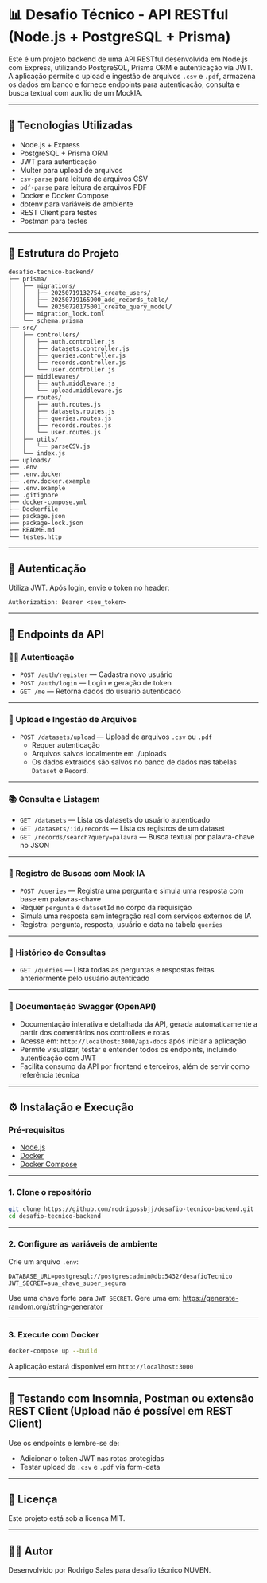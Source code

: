# 📊 Desafio Técnico - API RESTful (Node.js + PostgreSQL + Prisma)

Este é um projeto backend de uma API RESTful desenvolvida em Node.js com Express, utilizando PostgreSQL, Prisma ORM e autenticação via JWT. A aplicação permite o upload e ingestão de arquivos `.csv` e `.pdf`, armazena os dados em banco e fornece endpoints para autenticação, consulta e busca textual com auxílio de um MockIA.

---

## 🚀 Tecnologias Utilizadas

- Node.js + Express  
- PostgreSQL + Prisma ORM  
- JWT para autenticação  
- Multer para upload de arquivos  
- `csv-parse` para leitura de arquivos CSV  
- `pdf-parse` para leitura de arquivos PDF  
- Docker e Docker Compose  
- dotenv para variáveis de ambiente  
- REST Client para testes 
- Postman para testes

---

## 📂 Estrutura do Projeto

```
desafio-tecnico-backend/
├── prisma/
│   ├── migrations/
│   │   ├── 20250719132754_create_users/
│   │   ├── 20250719165900_add_records_table/
│   │   └── 20250720175001_create_query_model/
│   ├── migration_lock.toml
│   └── schema.prisma
├── src/
│   ├── controllers/
│   │   ├── auth.controller.js
│   │   ├── datasets.controller.js
│   │   ├── queries.controller.js
│   │   ├── records.controller.js
│   │   └── user.controller.js
│   ├── middlewares/
│   │   ├── auth.middleware.js
│   │   └── upload.middleware.js
│   ├── routes/
│   │   ├── auth.routes.js
│   │   ├── datasets.routes.js
│   │   ├── queries.routes.js
│   │   ├── records.routes.js
│   │   └── user.routes.js
│   ├── utils/
│   │   └── parseCSV.js
│   └── index.js
├── uploads/
├── .env
├── .env.docker
├── .env.docker.example
├── .env.example
├── .gitignore
├── docker-compose.yml
├── Dockerfile
├── package.json
├── package-lock.json
├── README.md
└── testes.http
```

---

## 🔐 Autenticação

Utiliza JWT. Após login, envie o token no header:

```
Authorization: Bearer <seu_token>
```

---

## 🧪 Endpoints da API

### 🧍‍♂️ Autenticação

- `POST /auth/register` — Cadastra novo usuário  
- `POST /auth/login` — Login e geração de token  
- `GET /me` — Retorna dados do usuário autenticado  

---

### 📁 Upload e Ingestão de Arquivos

- `POST /datasets/upload` — Upload de arquivos `.csv` ou `.pdf`  
  - Requer autenticação
  - Arquivos salvos localmente em ./uploads  
  - Os dados extraídos são salvos no banco de dados nas tabelas `Dataset` e `Record`.  

---

### 📚 Consulta e Listagem

- `GET /datasets` — Lista os datasets do usuário autenticado  
- `GET /datasets/:id/records` — Lista os registros de um dataset  
- `GET /records/search?query=palavra` — Busca textual por palavra-chave no JSON   

---

### 🤖 Registro de Buscas com Mock IA

- `POST /queries` — Registra uma pergunta e simula uma resposta com base em palavras-chave  
- Requer `pergunta` e `datasetId` no corpo da requisição  
- Simula uma resposta sem integração real com serviços externos de IA
- Registra: pergunta, resposta, usuário e data na tabela `queries`

---

### 🧠 Histórico de Consultas

- `GET /queries` — Lista todas as perguntas e respostas feitas anteriormente pelo usuário autenticado

---

### 📖 Documentação Swagger (OpenAPI)

- Documentação interativa e detalhada da API, gerada automaticamente a partir dos comentários nos controllers e rotas  
- Acesse em: `http://localhost:3000/api-docs` após iniciar a aplicação  
- Permite visualizar, testar e entender todos os endpoints, incluindo autenticação com JWT  
- Facilita consumo da API por frontend e terceiros, além de servir como referência técnica  

---

## ⚙️ Instalação e Execução

### Pré-requisitos

- [Node.js](https://nodejs.org/)  
- [Docker](https://www.docker.com/)  
- [Docker Compose](https://docs.docker.com/compose/)  

---

### 1. Clone o repositório

```bash
git clone https://github.com/rodrigossbjj/desafio-tecnico-backend.git
cd desafio-tecnico-backend
```

---

### 2. Configure as variáveis de ambiente

Crie um arquivo `.env`:

```env
DATABASE_URL=postgresql://postgres:admin@db:5432/desafioTecnico
JWT_SECRET=sua_chave_super_segura
```

Use uma chave forte para `JWT_SECRET`. Gere uma em: https://generate-random.org/string-generator

---

### 3. Execute com Docker

```bash
docker-compose up --build
```

A aplicação estará disponível em `http://localhost:3000`

---

## 🧪 Testando com Insomnia, Postman ou extensão REST Client (Upload não é possível em REST Client)

Use os endpoints e lembre-se de:

- Adicionar o token JWT nas rotas protegidas  
- Testar upload de `.csv` e `.pdf` via form-data  

---

## 📝 Licença

Este projeto está sob a licença MIT.

---

## 👨‍💻 Autor

Desenvolvido por Rodrigo Sales para desafio técnico NUVEN.